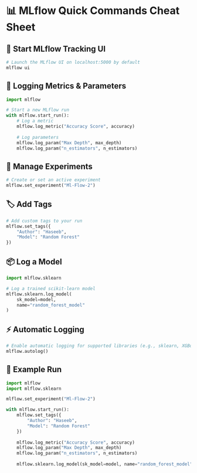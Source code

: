 # 📊 MLflow Quick Commands Cheat Sheet



## 🚀 Start MLflow Tracking UI
```bash
# Launch the MLflow UI on localhost:5000 by default
mlflow ui
```





## 📝 Logging Metrics & Parameters
```python
import mlflow

# Start a new MLflow run
with mlflow.start_run():
    # Log a metric
    mlflow.log_metric("Accuracy Score", accuracy)
    
    # Log parameters
    mlflow.log_param("Max Depth", max_depth)
    mlflow.log_param("n_estimators", n_estimators)
```





## 📂 Manage Experiments
```python
# Create or set an active experiment
mlflow.set_experiment("Ml-Flow-2")
```





## 🏷️ Add Tags
```python
# Add custom tags to your run
mlflow.set_tags({
    "Author": "Haseeb",
    "Model": "Random Forest"
})
```





## 📦 Log a Model
```python
import mlflow.sklearn

# Log a trained scikit-learn model
mlflow.sklearn.log_model(
    sk_model=model,
    name="random_forest_model"
)
```





## ⚡ Automatic Logging
```python
# Enable automatic logging for supported libraries (e.g., sklearn, XGBoost)
mlflow.autolog()
```







## 🚀 Example Run
```python
import mlflow
import mlflow.sklearn

mlflow.set_experiment("Ml-Flow-2")

with mlflow.start_run():
    mlflow.set_tags({
        "Author": "Haseeb",
        "Model": "Random Forest"
    })
    
    mlflow.log_metric("Accuracy Score", accuracy)
    mlflow.log_param("Max Depth", max_depth)
    mlflow.log_param("n_estimators", n_estimators)
    
    mlflow.sklearn.log_model(sk_model=model, name="random_forest_model")
```